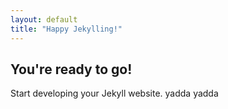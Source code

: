 ```yaml
---
layout: default
title: "Happy Jekylling!"
---
```


## You're ready to go!

Start developing your Jekyll website.
yadda yadda


